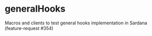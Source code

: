 # generalHooks
Macros and clients to test general hooks implementation in Sardana (feature-request #354)
